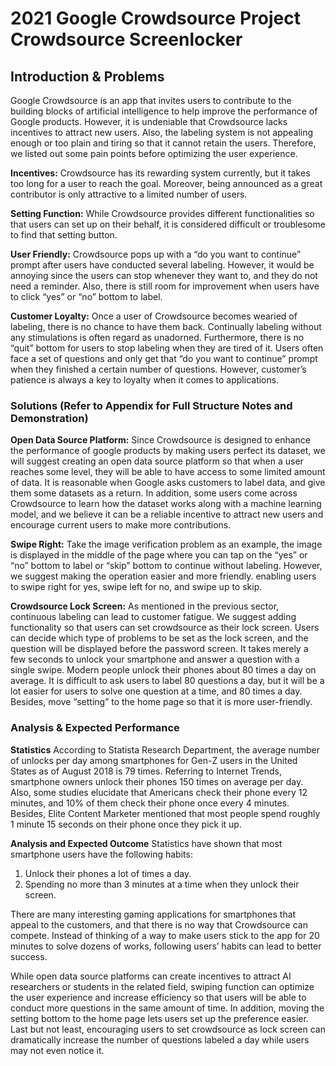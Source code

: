 # 2021 Google Crowdsource Project Crowdsource Screenlocker

## Introduction & Problems
Google Crowdsource is an app that invites users to contribute to the building blocks of artificial intelligence to help improve the performance of Google products. However, it is undeniable that Crowdsource lacks incentives to attract new users. Also, the labeling system is not appealing enough or too plain and tiring so 
that it cannot retain the users. Therefore, we listed out some pain points before optimizing the user experience.

**Incentives:** 
Crowdsource has its rewarding system currently, but it takes too long for a user to reach the goal. Moreover, being announced as a great contributor is only attractive to a limited number of users. 

**Setting Function:**
While Crowdsource provides different functionalities so that users can set up on their behalf, it is considered difficult or troublesome to find that setting button. 

**User Friendly:** 
Crowdsource pops up with a “do you want to continue” prompt after users have conducted several labeling. However, it would be annoying since the users can stop whenever they want to, and they do not need a reminder. Also, there is still room for improvement when users have to click “yes” or “no” bottom to label.

**Customer Loyalty:** 
Once a user of Crowdsource becomes wearied of labeling, there is no chance to have them back. Continually labeling without any stimulations is often regard as unadorned. Furthermore, there is no “quit” bottom for users to stop labeling when they are tired of it. Users often face a set of questions and only get that “do you want to continue” prompt when they finished a certain number of questions. However, customer’s patience is always a key to loyalty when it comes to applications.

### Solutions (Refer to Appendix for Full Structure Notes and Demonstration)

**Open Data Source Platform:**
Since Crowdsource is designed to enhance the performance of google products by making users perfect its dataset, we will suggest creating an open data source platform so that when a user reaches some level, they will be able to have access to some limited amount of data. It is reasonable when Google asks customers to label data, and give them some datasets as a return. In addition, some users come across Crowdsource to learn how the dataset works along with a machine learning model, and we believe it can be a reliable incentive to attract new users and encourage current users to make more contributions. 

**Swipe Right:** 
Take the image verification problem as an example, the image is displayed in the middle of the page where you can tap on the “yes” or “no” bottom to label or “skip” bottom to continue without labeling. However, we suggest making the operation easier and more friendly. enabling users to swipe right for yes, swipe left for no, and swipe up to skip.

**Crowdsource Lock Screen:** 
As mentioned in the previous sector, continuous labeling can lead to customer fatigue. We suggest adding functionality so that users can set crowdsource as their lock screen. Users can decide which type of problems to be set as the lock screen, and the question will be displayed before the password screen. It takes merely a few seconds to unlock your smartphone and answer a question with a single swipe. Modern people unlock their phones about 80 times a day on average. It is difficult to ask users to label 80 questions a day, but it will be a lot easier for users to solve one question at a time, and 80 times a day. Besides, move “setting” to the home page so that it is more user-friendly.

### Analysis & Expected Performance
**Statistics**
According to Statista Research Department, the average number of unlocks per day among smartphones for Gen-Z users in the United States as of August 2018 is 79 times. Referring to Internet Trends, smartphone owners unlock their phones 150 times on average per day. Also, some studies elucidate that Americans check their phone every 12 minutes, and 10% of them check their phone once every 4 minutes. Besides, Elite Content Marketer mentioned that most people spend roughly 1 minute 15 seconds on their phone once they pick it up. 

**Analysis and Expected Outcome**
Statistics have shown that most smartphone users have the following habits:
1. Unlock their phones a lot of times a day.
2. Spending no more than 3 minutes at a time when they unlock their screen.

There are many interesting gaming applications for smartphones that appeal to the customers, and that there is no way that Crowdsource can compete. Instead of thinking of a way to make users stick to the app for 20 minutes to solve dozens of works, following users’ habits can lead to better success. 

While open data source platforms can create incentives to attract AI researchers or students in the related field, swiping function can optimize the user experience and increase efficiency so that users will be able to conduct more questions in the same amount of time. In addition, moving the setting bottom to the home page lets users set up the preference easier. Last but not least, encouraging users to set crowdsource as lock screen can dramatically increase the number of questions labeled a day while users may not even notice it.


